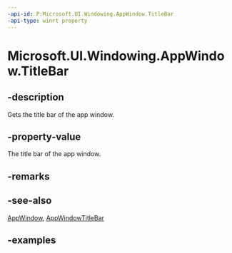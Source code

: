 ```yaml
---
-api-id: P:Microsoft.UI.Windowing.AppWindow.TitleBar
-api-type: winrt property
---
```


# Microsoft.UI.Windowing.AppWindow.TitleBar

<!--
public Microsoft.UI.Windowing.AppWindowTitleBar TitleBar { get; }
-->

## -description

Gets the title bar of the app window.

## -property-value

The title bar of the app window.

## -remarks

## -see-also

[AppWindow](appwindow.md), [AppWindowTitleBar](appwindowtitlebar.md)

## -examples
